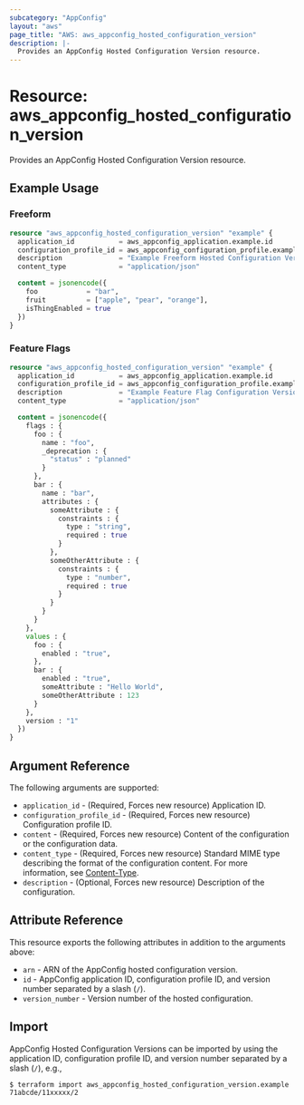 ```yaml
---
subcategory: "AppConfig"
layout: "aws"
page_title: "AWS: aws_appconfig_hosted_configuration_version"
description: |-
  Provides an AppConfig Hosted Configuration Version resource.
---
```


# Resource: aws_appconfig_hosted_configuration_version

Provides an AppConfig Hosted Configuration Version resource.

## Example Usage

### Freeform

```terraform
resource "aws_appconfig_hosted_configuration_version" "example" {
  application_id           = aws_appconfig_application.example.id
  configuration_profile_id = aws_appconfig_configuration_profile.example.configuration_profile_id
  description              = "Example Freeform Hosted Configuration Version"
  content_type             = "application/json"

  content = jsonencode({
    foo            = "bar",
    fruit          = ["apple", "pear", "orange"],
    isThingEnabled = true
  })
}
```

### Feature Flags

```terraform
resource "aws_appconfig_hosted_configuration_version" "example" {
  application_id           = aws_appconfig_application.example.id
  configuration_profile_id = aws_appconfig_configuration_profile.example.configuration_profile_id
  description              = "Example Feature Flag Configuration Version"
  content_type             = "application/json"

  content = jsonencode({
    flags : {
      foo : {
        name : "foo",
        _deprecation : {
          "status" : "planned"
        }
      },
      bar : {
        name : "bar",
        attributes : {
          someAttribute : {
            constraints : {
              type : "string",
              required : true
            }
          },
          someOtherAttribute : {
            constraints : {
              type : "number",
              required : true
            }
          }
        }
      }
    },
    values : {
      foo : {
        enabled : "true",
      },
      bar : {
        enabled : "true",
        someAttribute : "Hello World",
        someOtherAttribute : 123
      }
    },
    version : "1"
  })
}
```

## Argument Reference

The following arguments are supported:

* `application_id` - (Required, Forces new resource) Application ID.
* `configuration_profile_id` - (Required, Forces new resource) Configuration profile ID.
* `content` - (Required, Forces new resource) Content of the configuration or the configuration data.
* `content_type` - (Required, Forces new resource) Standard MIME type describing the format of the configuration content. For more information, see [Content-Type](https://www.w3.org/Protocols/rfc2616/rfc2616-sec14.html#sec14.17).
* `description` - (Optional, Forces new resource) Description of the configuration.

## Attribute Reference

This resource exports the following attributes in addition to the arguments above:

* `arn` - ARN of the AppConfig  hosted configuration version.
* `id` - AppConfig application ID, configuration profile ID, and version number separated by a slash (`/`).
* `version_number` - Version number of the hosted configuration.

## Import

AppConfig Hosted Configuration Versions can be imported by using the application ID, configuration profile ID, and version number separated by a slash (`/`), e.g.,

```
$ terraform import aws_appconfig_hosted_configuration_version.example 71abcde/11xxxxx/2
```
